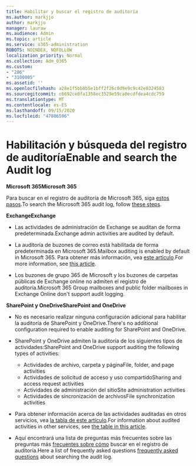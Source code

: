 ```yaml
---
title: Habilitar y buscar el registro de auditoría
ms.author: markjjo
author: markjjo
manager: lauraw
ms.audience: Admin
ms.topic: article
ms.service: o365-administration
ROBOTS: NOINDEX, NOFOLLOW
localization_priority: Normal
ms.collection: Adm_O365
ms.custom:
- "286"
- "3100005"
ms.assetid: ''
ms.openlocfilehash: a28e1f5bb8b5e1bff2f26c0d9e9c9c42e8324583
ms.sourcegitcommit: c6692ce0fa1358ec3529e59ca0ecdfdea4cdc759
ms.translationtype: MT
ms.contentlocale: es-ES
ms.lasthandoff: 09/15/2020
ms.locfileid: "47806596"
---
```

# <a name="enable-and-search-the-audit-log"></a><span data-ttu-id="546e6-102">Habilitación y búsqueda del registro de auditoría</span><span class="sxs-lookup"><span data-stu-id="546e6-102">Enable and search the Audit log</span></span>

<span data-ttu-id="546e6-103">**Microsoft 365**</span><span class="sxs-lookup"><span data-stu-id="546e6-103">**Microsoft 365**</span></span>

<span data-ttu-id="546e6-104">Para buscar en el registro de auditoría de Microsoft 365, siga [estos pasos](https://docs.microsoft.com/microsoft-365/compliance/search-the-audit-log-in-security-and-compliance#search-the-audit-log).</span><span class="sxs-lookup"><span data-stu-id="546e6-104">To search the Microsoft 365 audit log, follow [these steps](https://docs.microsoft.com/microsoft-365/compliance/search-the-audit-log-in-security-and-compliance#search-the-audit-log).</span></span>

<span data-ttu-id="546e6-105">**Exchange**</span><span class="sxs-lookup"><span data-stu-id="546e6-105">**Exchange**</span></span>

- <span data-ttu-id="546e6-106">Las actividades de administración de Exchange se auditan de forma predeterminada.</span><span class="sxs-lookup"><span data-stu-id="546e6-106">Exchange admin activities are audited by default.</span></span>

- <span data-ttu-id="546e6-107">La auditoría de buzones de correo está habilitada de forma predeterminada en Microsoft 365.</span><span class="sxs-lookup"><span data-stu-id="546e6-107">Mailbox auditing is enabled by default in Microsoft 365.</span></span> <span data-ttu-id="546e6-108">Para obtener más información, vea  [este artículo](https://docs.microsoft.com/microsoft-365/compliance/enable-mailbox-auditing).</span><span class="sxs-lookup"><span data-stu-id="546e6-108">For more information, see  [this article](https://docs.microsoft.com/microsoft-365/compliance/enable-mailbox-auditing).</span></span>

- <span data-ttu-id="546e6-109">Los buzones de grupo 365 de Microsoft y los buzones de carpetas públicas de Exchange online no admiten el registro de auditoría.</span><span class="sxs-lookup"><span data-stu-id="546e6-109">Microsoft 365 Group mailboxes and public folder mailboxes in Exchange Online don't support audit logging.</span></span>

<span data-ttu-id="546e6-110">**SharePoint y OneDrive**</span><span class="sxs-lookup"><span data-stu-id="546e6-110">**SharePoint and OneDrive**</span></span>

- <span data-ttu-id="546e6-111">No es necesario realizar ninguna configuración adicional para habilitar la auditoría de SharePoint y OneDrive.</span><span class="sxs-lookup"><span data-stu-id="546e6-111">There's no additional configuration required to enable auditing for SharePoint and OneDrive.</span></span>

- <span data-ttu-id="546e6-112">SharePoint y OneDrive admiten la auditoría de los siguientes tipos de actividades:</span><span class="sxs-lookup"><span data-stu-id="546e6-112">SharePoint and OneDrive support auditing the following types of activities:</span></span>

    - <span data-ttu-id="546e6-113">Actividades de archivo, carpeta y página</span><span class="sxs-lookup"><span data-stu-id="546e6-113">File, folder, and page activities</span></span>
    - <span data-ttu-id="546e6-114">Actividades de solicitud de acceso y uso compartido</span><span class="sxs-lookup"><span data-stu-id="546e6-114">Sharing and access request activities</span></span>
    - <span data-ttu-id="546e6-115">Actividades de administración del sitio</span><span class="sxs-lookup"><span data-stu-id="546e6-115">Site administration activities</span></span>
    - <span data-ttu-id="546e6-116">Actividades de sincronización de archivos</span><span class="sxs-lookup"><span data-stu-id="546e6-116">File synchronization activities</span></span>

- <span data-ttu-id="546e6-117">Para obtener información acerca de las actividades auditadas en otros servicios, vea  [la tabla de este artículo](https://docs.microsoft.com/microsoft-365/compliance/search-the-audit-log-in-security-and-compliance#audited-activities).</span><span class="sxs-lookup"><span data-stu-id="546e6-117">For information about audited activities in other services, see  [the table in this article](https://docs.microsoft.com/microsoft-365/compliance/search-the-audit-log-in-security-and-compliance#audited-activities).</span></span>

- <span data-ttu-id="546e6-118">Aquí encontrará una lista de preguntas más frecuentes sobre las preguntas más [frecuentes sobre cómo](https://docs.microsoft.com/microsoft-365/compliance/search-the-audit-log-in-security-and-compliance#frequently-asked-questions) buscar en el registro de auditoría.</span><span class="sxs-lookup"><span data-stu-id="546e6-118">Here a list of frequently asked questions [frequently asked questions](https://docs.microsoft.com/microsoft-365/compliance/search-the-audit-log-in-security-and-compliance#frequently-asked-questions) about searching the audit log.</span></span>